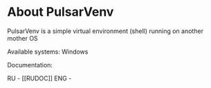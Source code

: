 # About PulsarVenv

PulsarVenv is a simple virtual environment (shell) running on another mother OS

Available systems: Windows

Documentation:

RU - [[RUDOC]]
ENG - 



